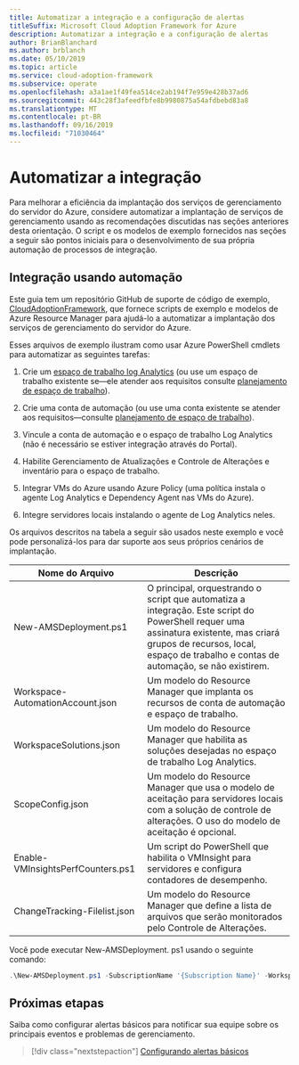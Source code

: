 ```yaml
---
title: Automatizar a integração e a configuração de alertas
titleSuffix: Microsoft Cloud Adoption Framework for Azure
description: Automatizar a integração e a configuração de alertas
author: BrianBlanchard
ms.author: brblanch
ms.date: 05/10/2019
ms.topic: article
ms.service: cloud-adoption-framework
ms.subservice: operate
ms.openlocfilehash: a3a1ae1f49fea514ce2ab194f7e959e428b37ad6
ms.sourcegitcommit: 443c28f3afeedfbfe8b9980875a54afdbebd83a8
ms.translationtype: MT
ms.contentlocale: pt-BR
ms.lasthandoff: 09/16/2019
ms.locfileid: "71030464"
---
```

# <a name="automate-onboarding"></a>Automatizar a integração

Para melhorar a eficiência da implantação dos serviços de gerenciamento do servidor do Azure, considere automatizar a implantação de serviços de gerenciamento usando as recomendações discutidas nas seções anteriores desta orientação. O script e os modelos de exemplo fornecidos nas seções a seguir são pontos iniciais para o desenvolvimento de sua própria automação de processos de integração.

## <a name="onboarding-by-using-automation"></a>Integração usando automação

Este guia tem um repositório GitHub de suporte de código de exemplo, [CloudAdoptionFramework](https://aka.ms/CAF/manage/automation-samples), que fornece scripts de exemplo e modelos de Azure Resource Manager para ajudá-lo a automatizar a implantação dos serviços de gerenciamento do servidor do Azure.

Esses arquivos de exemplo ilustram como usar Azure PowerShell cmdlets para automatizar as seguintes tarefas:

1. Crie um [espaço de trabalho log Analytics](https://docs.microsoft.com/azure/azure-monitor/platform/manage-access) (ou use um espaço de trabalho existente se&mdash;ele atender aos requisitos consulte [planejamento de espaço de trabalho](./prerequisites.md#log-analytics-workspace-and-automation-account-planning)).

2. Crie uma conta de automação (ou use uma conta existente se atender aos requisitos&mdash;consulte [planejamento de espaço de trabalho](./prerequisites.md#log-analytics-workspace-and-automation-account-planning)).

3. Vincule a conta de automação e o espaço de trabalho Log Analytics (não é necessário se estiver integração através do Portal).

4. Habilite Gerenciamento de Atualizações e Controle de Alterações e inventário para o espaço de trabalho.

5. Integrar VMs do Azure usando Azure Policy (uma política instala o agente Log Analytics e Dependency Agent nas VMs do Azure).

6. Integre servidores locais instalando o agente de Log Analytics neles.

Os arquivos descritos na tabela a seguir são usados neste exemplo e você pode personalizá-los para dar suporte aos seus próprios cenários de implantação.

| Nome do Arquivo | Descrição |
|-----------|-------------|
| New-AMSDeployment.ps1 | O principal, orquestrando o script que automatiza a integração. Este script do PowerShell requer uma assinatura existente, mas criará grupos de recursos, local, espaço de trabalho e contas de automação, se não existirem. |
| Workspace-AutomationAccount.json | Um modelo do Resource Manager que implanta os recursos de conta de automação e espaço de trabalho. |
| WorkspaceSolutions.json | Um modelo do Resource Manager que habilita as soluções desejadas no espaço de trabalho Log Analytics. |
| ScopeConfig.json | Um modelo do Resource Manager que usa o modelo de aceitação para servidores locais com a solução de controle de alterações. O uso do modelo de aceitação é opcional. |
| Enable-VMInsightsPerfCounters.ps1 | Um script do PowerShell que habilita o VMInsight para servidores e configura contadores de desempenho. |
| ChangeTracking-Filelist.json | Um modelo do Resource Manager que define a lista de arquivos que serão monitorados pelo Controle de Alterações. |

Você pode executar New-AMSDeployment. ps1 usando o seguinte comando:

```powershell
.\New-AMSDeployment.ps1 -SubscriptionName '{Subscription Name}' -WorkspaceName '{Workspace Name}' -WorkspaceLocation '{Azure Location}' -AutomationAccountName {Account Name} -AutomationAccountLocation {Account Location}
```

## <a name="next-steps"></a>Próximas etapas

Saiba como configurar alertas básicos para notificar sua equipe sobre os principais eventos e problemas de gerenciamento.

> [!div class="nextstepaction"]
> [Configurando alertas básicos](./setup-alerts.md)
